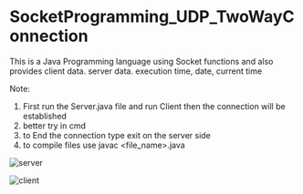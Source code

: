 # SocketProgramming_UDP_TwoWayConnection

This is a Java Programming language using Socket functions and also provides client data. server data. execution time, date, current time

Note:
1. First run the Server.java file and run Client then the connection will be established
2. better try in cmd
3. to End the connection type exit on the server side
4. to compile files use javac <file_name>.java

![server](https://github.com/jeevana1234/SocketProgramming_UDP_TwoWayConnection/assets/77741877/3fa38af8-b624-4e2d-8e04-dbd5250689c8)

![client](https://github.com/jeevana1234/SocketProgramming_UDP_TwoWayConnection/assets/77741877/35376b40-9572-4167-a6d9-b48b1580bbcf)


